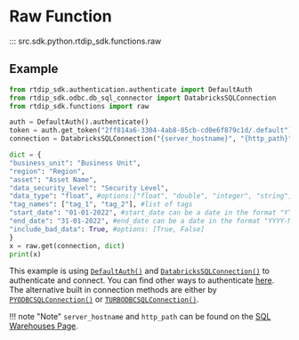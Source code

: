# Raw Function
::: src.sdk.python.rtdip_sdk.functions.raw

## Example
```python
from rtdip_sdk.authentication.authenticate import DefaultAuth
from rtdip_sdk.odbc.db_sql_connector import DatabricksSQLConnection
from rtdip_sdk.functions import raw

auth = DefaultAuth().authenticate()
token = auth.get_token("2ff814a6-3304-4ab8-85cb-cd0e6f879c1d/.default").token
connection = DatabricksSQLConnection("{server_hostname}", "{http_path}", token)

dict = {
"business_unit": "Business Unit",
"region": "Region", 
"asset": "Asset Name", 
"data_security_level": "Security Level", 
"data_type": "float", #options:["float", "double", "integer", "string"]
"tag_names": ["tag_1", "tag_2"], #list of tags
"start_date": "01-01-2022", #start_date can be a date in the format "YYYY-MM-DD" or a datetime in the format "YYYY-MM-DDTHH:MM:SS"
"end_date": "31-01-2022", #end_date can be a date in the format "YYYY-MM-DD" or a datetime in the format "YYYY-MM-DDTHH:MM:SS"
"include_bad_data": True, #options: [True, False]
}
x = raw.get(connection, dict)
print(x)
```

This example is using [```DefaultAuth()```](authenticate.md) and [```DatabricksSQLConnection()```](db-sql-connector.md) to authenticate and connect. You can find other ways to authenticate [here](authenticate.md). The alternative built in connection methods are either by [```PYODBCSQLConnection()```](pyodbc-sql-connector.md) or [```TURBODBCSQLConnection()```](turbodbc-sql-connector.md). 

!!! note "Note"
    </b>```server_hostname``` and ```http_path``` can be found on the [SQL Warehouses Page](../../queries/sql-warehouses.md). <br />